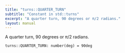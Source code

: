 ```yaml
---
title: "turns::QUARTER_TURN"
subtitle: "Constant in std::turns"
excerpt: "A quarter turn, 90 degrees or π/2 radians."
layout: manual
---
```


A quarter turn, 90 degrees or π/2 radians.

```kcl
turns::QUARTER_TURN: number(deg) = 90deg
```




